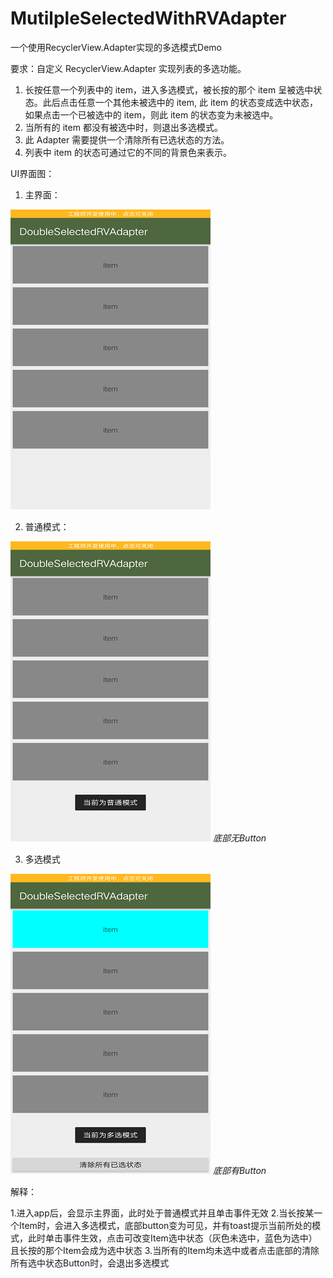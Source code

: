 # MutilpleSelectedWithRVAdapter
一个使用RecyclerView.Adapter实现的多选模式Demo

要求：自定义 RecyclerView.Adapter 实现列表的多选功能。

 1. 长按任意一个列表中的 item，进入多选模式，被长按的那个 item 呈被选中状态。此后点击任意一个其他未被选中的 item, 此 item 的状态变成选中状态，如果点击一个已被选中的 item，则此 item 的状态变为未被选中。
 2. 当所有的 item 都没有被选中时，则退出多选模式。
 3. 此 Adapter 需要提供一个清除所有已选状态的方法。
 4. 列表中 item 的状态可通过它的不同的背景色来表示。



UI界面图：

 1. 主界面：

  ![这里写图片描述](https://raw.githubusercontent.com/hutcwp/img-floder/master/%E5%A4%9A%E9%80%89%E6%A8%A1%E5%BC%8FDemo_%E4%B8%BB%E7%95%8C%E9%9D%A2.png)


 2. 普通模式：
 
![这里写图片描述](https://raw.githubusercontent.com/hutcwp/img-floder/master/%E5%A4%9A%E9%80%89%E6%A8%A1%E5%BC%8FDemo_%E6%99%AE%E9%80%9A%E6%A8%A1%E5%BC%8F.png)
*底部无Button*

 3. 多选模式

  ![这里写图片描述](https://raw.githubusercontent.com/hutcwp/img-floder/master/%E5%A4%9A%E9%80%89%E6%A8%A1%E5%BC%8FDemo_%E5%A4%9A%E9%80%89%E6%A8%A1%E5%BC%8F.png)
  *底部有Button*
  
  解释：
  

1.进入app后，会显示主界面，此时处于普通模式并且单击事件无效
2.当长按某一个Item时，会进入多选模式，底部button变为可见，并有toast提示当前所处的模式，此时单击事件生效，点击可改变Item选中状态（灰色未选中，蓝色为选中）且长按的那个Item会成为选中状态
3.当所有的Item均未选中或者点击底部的清除所有选中状态Button时，会退出多选模式 



